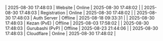 | 2025-08-30 17:48:03 | Website | Online | 2025-08-30 17:48:02 |
| 2025-08-30 17:48:03 | Registration | Online | 2025-08-30 17:48:02 |
| 2025-08-30 17:48:03 | Auth Server | Offline | 2025-08-18 09:33:31 |
| 2025-08-30 17:48:03 | Kezan (PvE) | Offline | 2025-08-03 17:58:02 |
| 2025-08-30 17:48:03 | Gurubashi (PvP) | Offline | 2025-08-23 21:44:06 |
| 2025-08-30 17:48:03 | Cloudflare | Online | 2025-08-30 17:48:02 |
